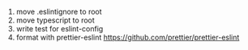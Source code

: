 1. move .eslintignore to root
2. move typescript to root
3. write test for eslint-config
4. format with prettier-eslint https://github.com/prettier/prettier-eslint
